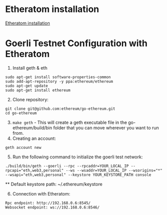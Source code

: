 # Etheratom installation
[Etheratom installation](https://github.com/0mkara/etheratom#installation)

# Goerli Testnet Configuration with Etheratom

  1. Install geth & eth
```
sudo apt-get install software-properties-common
sudo add-apt-repository -y ppa:ethereum/ethereum
sudo apt-get update
sudo apt-get install ethereum
```           
  2. Clone repository:
```
git clone git@github.com:ethereum/go-ethereum.git
cd go-ethereum
```

  3. `make geth` - This will create a geth  executable file in the go-ethereum/build/bin folder that you can move wherever you want to run from.
  4. Creating an account:
```
geth account new
```
  5. Run the following command to initialize the goerli test network:
```
./build/bin/geth --goerli --rpc --rpcaddr=YOUR_LOCAL_IP --rpcapi="eth,web3,personal" --ws --wsaddr=YOUR_LOCAL_IP --wsorigins="*" --wsapi="eth,web3,personal" --keystore YOUR_KEYSTORE_PATH console
```
** Default keystore path: ~/.ethereum/keystore


6. Connection with Etheratom:
```
Rpc endpoint: http://192.168.0.6:8545/
Websocket endpoint: ws://192.168.0.6:8546/
```
